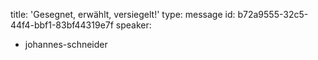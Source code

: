 title: 'Gesegnet, erwählt, versiegelt!'
type: message
id: b72a9555-32c5-44f4-bbf1-83bf44319e7f
speaker:
  - johannes-schneider

